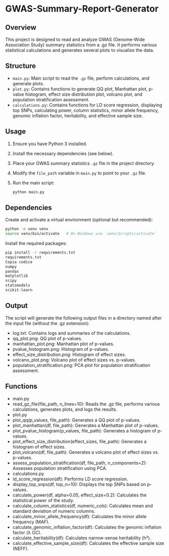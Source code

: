 # GWAS-Summary-Report-Generator

## Overview
This project is designed to read and analyze GWAS (Genome-Wide Association Study) summary statistics from a .gz file. It performs various statistical calculations and generates several plots to visualize the data.

## Structure
- `main.py`: Main script to read the `.gz` file, perform calculations, and generate plots.
- `plot.py`: Contains functions to generate QQ plot, Manhattan plot, p-value histogram, effect size distribution plot, volcano plot, and population stratification assessment.
- `calculations.py`: Contains functions for LD score regression, displaying top SNPs, calculating power, column statistics, minor allele frequency, genomic inflation factor, heritability, and effective sample size.

## Usage
1. Ensure you have Python 3 installed.
2. Install the necessary dependencies (see below).
3. Place your GWAS summary statistics `.gz` file in the project directory.
4. Modify the `file_path` variable in `main.py` to point to your `.gz` file.
5. Run the main script:

   ```sh
   python main.py
   ```
   
## Dependencies
Create and activate a virtual environment (optional but recommended):

   ```sh
   python -m venv venv
   source venv/bin/activate   # On Windows use `venv\Scripts\activate`
   ```

Install the required packages:

   ```sh
   pip install -r requirements.txt
   requirements.txt
   Copia codice
   numpy
   pandas
   matplotlib
   scipy
   statsmodels
   scikit-learn
   ```

## Output
The script will generate the following output files in a directory named after the input file (without the .gz extension):

- log.txt: Contains logs and summaries of the calculations.
- qq_plot.png: QQ plot of p-values.
- manhattan_plot.png: Manhattan plot of p-values.
- pvalue_histogram.png: Histogram of p-values.
- effect_size_distribution.png: Histogram of effect sizes.
- volcano_plot.png: Volcano plot of effect sizes vs. p-values.
- population_stratification.png: PCA plot for population stratification assessment.

## Functions
- main.py
- read_gz_file(file_path, n_lines=10): Reads the .gz file, performs various calculations, generates plots, and logs the results.
- plot.py
- plot_qq(p_values, file_path): Generates a QQ plot of p-values.
- plot_manhattan(df, file_path): Generates a Manhattan plot of p-values.
- plot_pvalue_histogram(p_values, file_path): Generates a histogram of p-values.
- plot_effect_size_distribution(effect_sizes, file_path): Generates a histogram of effect sizes.
- plot_volcano(df, file_path): Generates a volcano plot of effect sizes vs. p-values.
- assess_population_stratification(df, file_path, n_components=2): Assesses population stratification using PCA.
- calculations.py
- ld_score_regression(df): Performs LD score regression.
- display_top_snps(df, top_n=10): Displays the top SNPs based on p-values.
- calculate_power(df, alpha=0.05, effect_size=0.2): Calculates the statistical power of the study.
- calculate_column_statistics(df, numeric_cols): Calculates mean and standard deviation of numeric columns.
- calculate_minor_allele_frequency(df): Calculates the minor allele frequency (MAF).
- calculate_genomic_inflation_factor(df): Calculates the genomic inflation factor (λ GC).
- calculate_heritability(df): Calculates narrow-sense heritability (h²).
- calculate_effective_sample_size(df): Calculates the effective sample size (NEFF).
